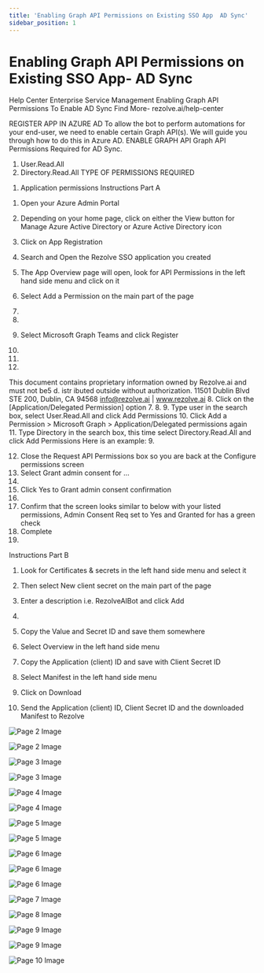 ```yaml
---
title: 'Enabling Graph API Permissions on Existing SSO App  AD Sync'
sidebar_position: 1
---
```



# Enabling Graph API Permissions on Existing SSO App- AD Sync

Help Center
Enterprise Service Management
Enabling Graph API
Permissions
To Enable AD Sync
Find More- rezolve.ai/help-center

REGISTER APP IN AZURE AD
To allow the bot to perform automations for your end-user, we need to enable certain Graph API(s). We will guide you
through how to do this in Azure AD.
ENABLE GRAPH API
Graph API Permissions Required for AD Sync.
1. User.Read.All
2. Directory.Read.All
TYPE OF PERMISSIONS REQUIRED
1) Application permissions
Instructions Part A
1. Open your Azure Admin Portal
2. Depending on your home page, click on either the View button for Manage Azure Active Directory or
Azure Active Directory icon

3. Click on App Registration
4. Search and Open the Rezolve SSO application you created

5. The App Overview page will open, look for API Permissions in the left hand side menu and click on it
6. Select Add a Permission on the main part of the page
1.
2.
7. Select Microsoft Graph
Teams and click Register
3.
5.
6.
This document contains proprietary information owned by Rezolve.ai and must not
be5 d. istr ibuted outside without authorization.
11501 Dublin Blvd STE 200, Dublin, CA 94568 info@rezolve.ai | www.rezolve.ai
8. Click on the [Application/Delegated Permission] option
7.
8.
9. Type user in the search box, select User.Read.All and click Add Permissions
10. Click Add a Permission &gt; Microsoft Graph &gt; Application/Delegated permissions again
11. Type Directory in the search box, this time select Directory.Read.All and click Add Permissions
Here is an example:
9.

12. Close the Request API Permissions box so you are back at the Configure permissions screen
13. Select Grant admin consent for …
10.
14. Click Yes to Grant admin consent confirmation
11.
15. Confirm that the screen looks similar to below with your listed permissions, Admin Consent Req set to Yes and
Granted for has a green check
12. Complete
13.

Instructions Part B
1. Look for Certificates & secrets in the left hand side menu and select it
2. Then select New client secret on the main part of the page

3. Enter a description i.e. RezolveAIBot and click Add
14.

5. Copy the Value and Secret ID and save them somewhere
6. Select Overview in the left hand side menu
7. Copy the Application (client) ID and save with Client Secret ID
8. Select Manifest in the left hand side menu
9. Click on Download


10. Send the Application (client) ID, Client Secret ID and the downloaded Manifest to Rezolve


![Page 2 Image](/img/reference/Graph%20API%20Guides/images/Enabling-Graph-API-Permissions-on-Existing-SSO-App--AD-Sync_page2_4.png)

![Page 2 Image](/img/reference/Graph%20API%20Guides/images/Enabling-Graph-API-Permissions-on-Existing-SSO-App--AD-Sync_page2_5.png)

![Page 3 Image](/img/reference/Graph%20API%20Guides/images/Enabling-Graph-API-Permissions-on-Existing-SSO-App--AD-Sync_page3_4.png)

![Page 3 Image](/img/reference/Graph%20API%20Guides/images/Enabling-Graph-API-Permissions-on-Existing-SSO-App--AD-Sync_page3_5.png)

![Page 4 Image](/img/reference/Graph%20API%20Guides/images/Enabling-Graph-API-Permissions-on-Existing-SSO-App--AD-Sync_page4_4.png)

![Page 4 Image](/img/reference/Graph%20API%20Guides/images/Enabling-Graph-API-Permissions-on-Existing-SSO-App--AD-Sync_page4_5.png)

![Page 5 Image](/img/reference/Graph%20API%20Guides/images/Enabling-Graph-API-Permissions-on-Existing-SSO-App--AD-Sync_page5_4.png)

![Page 5 Image](/img/reference/Graph%20API%20Guides/images/Enabling-Graph-API-Permissions-on-Existing-SSO-App--AD-Sync_page5_5.png)

![Page 6 Image](/img/reference/Graph%20API%20Guides/images/Enabling-Graph-API-Permissions-on-Existing-SSO-App--AD-Sync_page6_4.png)

![Page 6 Image](/img/reference/Graph%20API%20Guides/images/Enabling-Graph-API-Permissions-on-Existing-SSO-App--AD-Sync_page6_5.png)

![Page 6 Image](/img/reference/Graph%20API%20Guides/images/Enabling-Graph-API-Permissions-on-Existing-SSO-App--AD-Sync_page6_6.png)

![Page 7 Image](/img/reference/Graph%20API%20Guides/images/Enabling-Graph-API-Permissions-on-Existing-SSO-App--AD-Sync_page7_4.png)

![Page 8 Image](/img/reference/Graph%20API%20Guides/images/Enabling-Graph-API-Permissions-on-Existing-SSO-App--AD-Sync_page8_4.png)

![Page 9 Image](/img/reference/Graph%20API%20Guides/images/Enabling-Graph-API-Permissions-on-Existing-SSO-App--AD-Sync_page9_4.png)

![Page 9 Image](/img/reference/Graph%20API%20Guides/images/Enabling-Graph-API-Permissions-on-Existing-SSO-App--AD-Sync_page9_5.png)

![Page 10 Image](/img/reference/Graph%20API%20Guides/images/Enabling-Graph-API-Permissions-on-Existing-SSO-App--AD-Sync_page10_4.png)